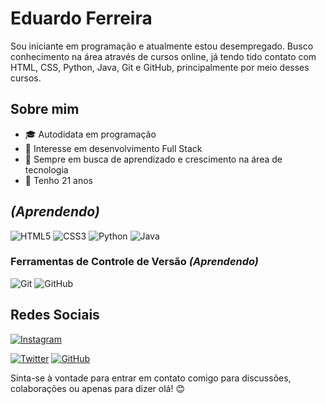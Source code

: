 # Eduardo Ferreira

Sou iniciante em programação e atualmente estou desempregado. Busco conhecimento na área através de cursos online, já tendo tido contato com HTML, CSS, Python, Java, Git e GitHub, principalmente por meio desses cursos.

## Sobre mim

- 🎓 Autodidata em programação
- 💼 Interesse em desenvolvimento Full Stack
- 🌱 Sempre em busca de aprendizado e crescimento na área de tecnologia
- 📅 Tenho 21 anos

## _(Aprendendo)_

![HTML5](https://img.shields.io/badge/-HTML5-E34F26?logo=html5&logoColor=white&style=flat)
![CSS3](https://img.shields.io/badge/-CSS3-1572B6?logo=css3&logoColor=white&style=flat)
![Python](https://img.shields.io/badge/-Python-3776AB?logo=python&logoColor=white&style=flat)
![Java](https://img.shields.io/badge/-Java-007396?logo=java&logoColor=white&style=flat)


### Ferramentas de Controle de Versão _(Aprendendo)_

![Git](https://img.shields.io/badge/-Git-F05032?logo=git&logoColor=white&style=flat)
![GitHub](https://img.shields.io/badge/-GitHub-181717?logo=github&logoColor=white&style=flat)


## Redes Sociais


[![Instagram](https://img.shields.io/badge/-Instagram-E4405F?logo=instagram&logoColor=white&style=flat-square)](https://www.instagram.com/edu_f01/)

[![Twitter](https://img.shields.io/badge/-Twitter-1DA1F2?logo=twitter&logoColor=white&style=flat-square)](https://twitter.com/Edu_f01)
[![GitHub](https://img.shields.io/badge/-GitHub-181717?logo=github&logoColor=white&style=flat-square)](https://github.com/eduardo-ferreira-f0)

Sinta-se à vontade para entrar em contato comigo para discussões, colaborações ou apenas para dizer olá! 😊



